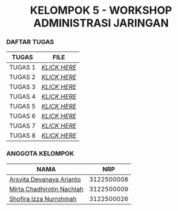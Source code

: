 <h1 align="center"> KELOMPOK 5 - WORKSHOP ADMINISTRASI JARINGAN </h1>

### DAFTAR TUGAS 
| TUGAS | FILE |
| ------| -----|
| TUGAS 1 |  _[KLICK HERE](https://github.com/Arsyitadevanaya/SysAdmin-3122500008/tree/main/Tugas_1)_ |
| TUGAS 2 |  _[KLICK HERE](https://github.com/Arsyitadevanaya/SysAdmin-3122500008/tree/main/Tugas_2)_ |
| TUGAS 3 |  _[KLICK HERE](https://github.com/Arsyitadevanaya/SysAdmin-3122500008/tree/main/Tugas_3)_ |
| TUGAS 4 |  _[KLICK HERE](https://github.com/Arsyitadevanaya/SysAdmin-3122500008/tree/main/Tugas_4)_ |
| TUGAS 5 |  _[KLICK HERE](https://github.com/Arsyitadevanaya/SysAdmin-3122500008/tree/main/Tugas_5)_ |
| TUGAS 6 |  _[KLICK HERE](https://github.com/Arsyitadevanaya/SysAdmin-3122500008/tree/main/Tugas_6)_ |
| TUGAS 7 |  _[KLICK HERE](https://github.com/Arsyitadevanaya/SysAdmin-3122500008/tree/main/Tugas_7)_ |
| TUGAS 8 |  _[KLICK HERE](https://github.com/Arsyitadevanaya/SysAdmin-3122500008/tree/main/Tugas_7)_ |



### ANGGOTA KELOMPOK
| NAMA                          | NRP       |
| ----------------------------- | --------- |
| [Arsyita Devanaya Arianto](http://github.com/Arsyitadevanaya)         | 3122500008 |
| [Mirta Chadhirotin Nachlah](http://github.com/mirtacn) | 3122500009 |
| [Shofira Izza Nurrohmah](http://github.com/shofiraya)  | 3122500026 |